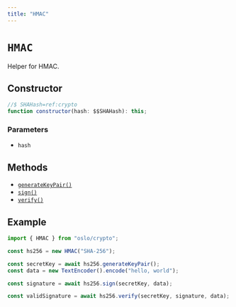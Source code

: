 ```yaml
---
title: "HMAC"
---
```


# `HMAC`

Helper for HMAC.

## Constructor

```ts
//$ SHAHash=ref:crypto
function constructor(hash: $$SHAHash): this;
```

### Parameters

- `hash`

## Methods

- [`generateKeyPair()`](ref:crypto/HMAC)
- [`sign()`](ref:crypto/HMAC)
- [`verify()`](ref:crypto/HMAC)

## Example

```ts
import { HMAC } from "oslo/crypto";

const hs256 = new HMAC("SHA-256");

const secretKey = await hs256.generateKeyPair();
const data = new TextEncoder().encode("hello, world");

const signature = await hs256.sign(secretKey, data);

const validSignature = await hs256.verify(secretKey, signature, data);
```
